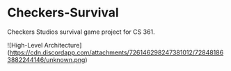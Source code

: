 # Checkers-Survival
Checkers Studios survival game project for CS 361.

![High-Level Architecture] (https://cdn.discordapp.com/attachments/726146298247381012/728481863882244146/unknown.png)

